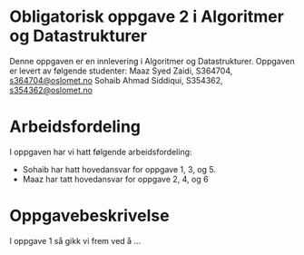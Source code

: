 # Obligatorisk oppgave 2 i Algoritmer og Datastrukturer

Denne oppgaven er en innlevering i Algoritmer og Datastrukturer. 
Oppgaven er levert av følgende studenter:
 Maaz Syed Zaidi, S364704, s364704@oslomet.no
 Sohaib Ahmad Siddiqui, S354362, s354362@oslomet.no

# Arbeidsfordeling

I oppgaven har vi hatt følgende arbeidsfordeling:
* Sohaib har hatt hovedansvar for oppgave 1, 3, og 5. 
* Maaz har tatt hovedansvar for oppgave 2, 4, og 6
# Oppgavebeskrivelse

I oppgave 1 så gikk vi frem ved å ...


